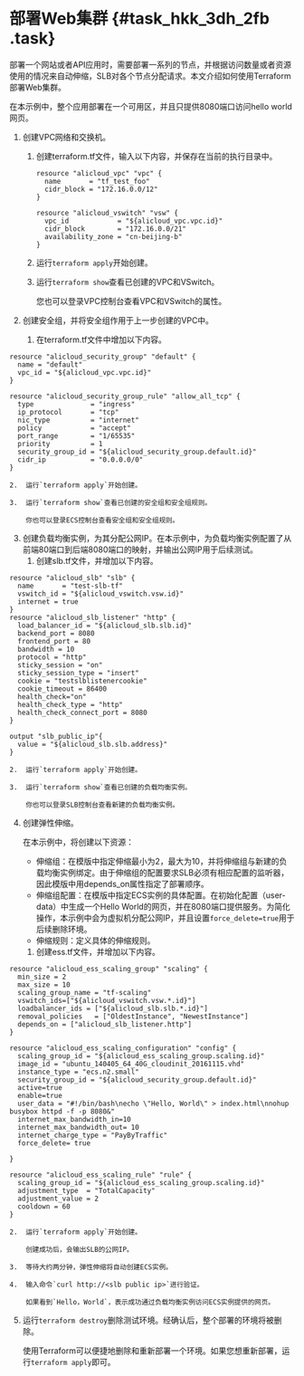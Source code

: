 # 部署Web集群 {#task_hkk_3dh_2fb .task}

部署一个网站或者API应用时，需要部署一系列的节点，并根据访问数量或者资源使用的情况来自动伸缩，SLB对各个节点分配请求。本文介绍如何使用Terraform部署Web集群。

在本示例中，整个应用部署在一个可用区，并且只提供8080端口访问hello world网页。

1.  创建VPC网络和交换机。 
    1.  创建terraform.tf文件，输入以下内容，并保存在当前的执行目录中。

        ```
        resource "alicloud_vpc" "vpc" {
          name       = "tf_test_foo"
          cidr_block = "172.16.0.0/12"
        }
        
        resource "alicloud_vswitch" "vsw" {
          vpc_id            = "${alicloud_vpc.vpc.id}"
          cidr_block        = "172.16.0.0/21"
          availability_zone = "cn-beijing-b"
        }
        ```

    2.  运行`terraform apply`开始创建。

    3.  运行`terraform show`查看已创建的VPC和VSwitch。

        您也可以登录VPC控制台查看VPC和VSwitch的属性。

2.  创建安全组，并将安全组作用于上一步创建的VPC中。 
    1.  在terraform.tf文件中增加以下内容。

```
resource "alicloud_security_group" "default" {
  name = "default"
  vpc_id = "${alicloud_vpc.vpc.id}"
}

resource "alicloud_security_group_rule" "allow_all_tcp" {
  type              = "ingress"
  ip_protocol       = "tcp"
  nic_type          = "internet"
  policy            = "accept"
  port_range        = "1/65535"
  priority          = 1
  security_group_id = "${alicloud_security_group.default.id}"
  cidr_ip           = "0.0.0.0/0"
}
```

    2.  运行`terraform apply`开始创建。

    3.  运行`terraform show`查看已创建的安全组和安全组规则。

        你也可以登录ECS控制台查看安全组和安全组规则。

3.  创建负载均衡实例，为其分配公网IP。在本示例中，为负载均衡实例配置了从前端80端口到后端8080端口的映射，并输出公网IP用于后续测试。 
    1.  创建slb.tf文件，并增加以下内容。

```
resource "alicloud_slb" "slb" {
  name       = "test-slb-tf"
  vswitch_id = "${alicloud_vswitch.vsw.id}"
  internet = true
}
resource "alicloud_slb_listener" "http" {
  load_balancer_id = "${alicloud_slb.slb.id}"
  backend_port = 8080
  frontend_port = 80
  bandwidth = 10
  protocol = "http"
  sticky_session = "on"
  sticky_session_type = "insert"
  cookie = "testslblistenercookie"
  cookie_timeout = 86400
  health_check="on"
  health_check_type = "http"
  health_check_connect_port = 8080
}

output "slb_public_ip"{
  value = "${alicloud_slb.slb.address}"
}
```

    2.  运行`terraform apply`开始创建。

    3.  运行`terraform show`查看已创建的负载均衡实例。

        你也可以登录SLB控制台查看新建的负载均衡实例。

4.  创建弹性伸缩。 

    在本示例中，将创建以下资源：

    -   伸缩组：在模版中指定伸缩最小为2，最大为10，并将伸缩组与新建的负载均衡实例绑定。由于伸缩组的配置要求SLB必须有相应配置的监听器，因此模版中用depends\_on属性指定了部署顺序。
    -   伸缩组配置：在模版中指定ECS实例的具体配置。在初始化配置（user-data）中生成一个Hello World的网页，并在8080端口提供服务。为简化操作，本示例中会为虚拟机分配公网IP，并且设置`force_delete=true`用于后续删除环境。
    -   伸缩规则：定义具体的伸缩规则。
    1.  创建ess.tf文件，并增加以下内容。

```
resource "alicloud_ess_scaling_group" "scaling" {
  min_size = 2
  max_size = 10
  scaling_group_name = "tf-scaling"
  vswitch_ids=["${alicloud_vswitch.vsw.*.id}"]
  loadbalancer_ids = ["${alicloud_slb.slb.*.id}"]
  removal_policies   = ["OldestInstance", "NewestInstance"]
  depends_on = ["alicloud_slb_listener.http"]
}

resource "alicloud_ess_scaling_configuration" "config" {
  scaling_group_id = "${alicloud_ess_scaling_group.scaling.id}"
  image_id = "ubuntu_140405_64_40G_cloudinit_20161115.vhd"
  instance_type = "ecs.n2.small"
  security_group_id = "${alicloud_security_group.default.id}"
  active=true
  enable=true
  user_data = "#!/bin/bash\necho \"Hello, World\" > index.html\nnohup busybox httpd -f -p 8080&"
  internet_max_bandwidth_in=10
  internet_max_bandwidth_out= 10
  internet_charge_type = "PayByTraffic"
  force_delete= true

}

resource "alicloud_ess_scaling_rule" "rule" {
  scaling_group_id = "${alicloud_ess_scaling_group.scaling.id}"
  adjustment_type  = "TotalCapacity"
  adjustment_value = 2
  cooldown = 60
}
```

    2.  运行`terraform apply`开始创建。

        创建成功后，会输出SLB的公网IP。

    3.  等待大约两分钟，弹性伸缩将自动创建ECS实例。

    4.  输入命令`curl http://<slb public ip>`进行验证。

        如果看到`Hello，World`，表示成功通过负载均衡实例访问ECS实例提供的网页。

5.  运行`terraform destroy`删除测试环境。经确认后，整个部署的环境将被删除。 

    使用Terraform可以便捷地删除和重新部署一个环境。如果您想重新部署，运行`terraform apply`即可。


